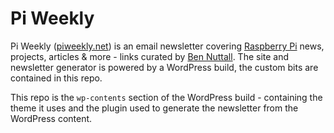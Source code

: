 # Pi Weekly

Pi Weekly ([piweekly.net](http://piweekly.net)) is an email newsletter covering [Raspberry Pi](http://www.raspberrypi.org/) news, projects, articles & more - links curated by [Ben Nuttall](http://bennuttall.com). The site and newsletter generator is powered by a WordPress build, the custom bits are contained in this repo.

This repo is the `wp-contents` section of the WordPress build - containing the theme it uses and the plugin used to generate the newsletter from the WordPress content.
